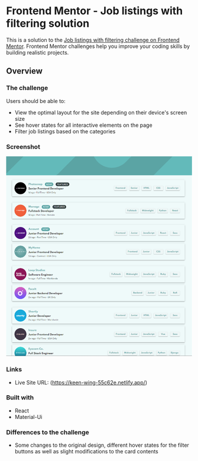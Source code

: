 
# Frontend Mentor - Job listings with filtering solution

This is a solution to the [Job listings with filtering challenge on Frontend Mentor](https://www.frontendmentor.io/challenges/job-listings-with-filtering-ivstIPCt). Frontend Mentor challenges help you improve your coding skills by building realistic projects. 

## Overview

### The challenge

Users should be able to:

- View the optimal layout for the site depending on their device's screen size
- See hover states for all interactive elements on the page
- Filter job listings based on the categories

### Screenshot

![](./screenshot.png)


### Links

- Live Site URL: (https://keen-wing-55c62e.netlify.app/)

### Built with

- React
- Material-Ui

### Differences to the challenge

- Some changes to the original design, different hover states for the filter buttons as well as slight modifications to the card contents 
